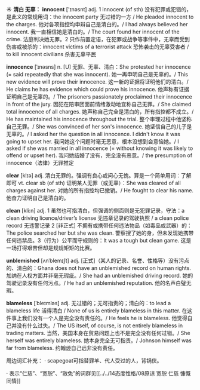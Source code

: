 ☀ <span class="category">**清白 无辜：**</span>
<span class="vocabulary">**innocent**</span> ['ɪnəsnt] 
<span class="definition">adj. 1 innocent (of sth) 没有犯罪或犯错的，是此义的常规用词：</span>the innocent party 无过错的一方 / He pleaded innocent to the charges. 他对各项指控均申辩自己是清白的。/ I had always believed her innocent. 我一直相信她是清白的。/ The court found her innocent of the crime. 法庭判决她无罪。<span class="definition">2 只作前置定语，在犯罪或战争等事件中，无辜而受到伤害或被杀的：</span>innocent victims of a terrorist attack 恐怖袭击的无辜受害者 / to kill innocent civilians 杀害无辜平民
           
<span class="vocabulary">**innocence**</span> [ˈɪnəsns]
<span class="definition">n. [U] 无罪、无辜、清白：</span>She protested her innocence (= said repeatedly that she was innocent). 她一再申明自己是无辜的。/ This new evidence will prove their innocence. 这一新的证据将证明他们的清白。/ He claims he has evidence which could prove his innocence. 他声称有证据证明自己是无辜的。/ The prisoners passionately proclaimed their innocence in front of the jury. 因犯在陪审团面前情绪激动地宜称自己无罪。/ She claimed total innocence of all charges. 她声称自己完全是清白的，所有指控都不成立。/ He has maintained his innocence throughout the trial. 整个审理过程中他坚称自己无罪。/ She was convinced of her son's innocence. 她坚信自己的儿子是无辜的。/ I asked her the question in all innocence. I didn't know it was going to upset her. 我问她这个问题时毫无恶意，根本没想到会意恼她。/ I asked if she was married in all innocence (= without knowing it was likely to offend or upset her). 我问她结婚了没有，完全没有恶意。/ the presumption of innocence（法律）无罪推定

<span class="vocabulary">**clear**</span> [klɪə] 
<span class="definition">adj. 清白无罪的。强调有良心或问心无愧。算是一个简单用词：</span>了解即可 <span class="definition">vt. clear sb (of sth) 证明某人无罪（或无辜）：</span>She was cleared of all charges against her. 对她的所有指控均已撤销。/ He fought to clear his name. 他奋力证明自己是清白的。

<span class="vocabulary">**clean**</span> [kli:n] 
<span class="definition">adj. 1 虽然也可指清白，但强调的侧面则是无犯罪记录，守法：</span>a clean driving licence/driver’s license 无违章记录的驾驶执照 / a clean police record 无违警记录 <span class="definition">2 [非正式] 不拥有或携带任何违法物品（如毒品或武器）的：</span>The police searched her but she was clean. 警察搜了她的身，但未发现她携带任何违禁品。<span class="definition">3（行为）公平而守规则的：</span>It was a tough but clean game. 这是一场打得艰苦但却是规规矩矩的比赛。
           
<span class="vocabulary">**unblemished**</span> [ʌnˈblemɪʃt]
<span class="definition">adj. [正式]（某人的记录、名誉、性格等）没有污点的、清白的：</span>Ghana does not have an unblemished record on human rights. 加纳在人权方面并非毫无瑕疵。/ She had an unblemished driving record. 她的驾驶记录没有任何污点。/ He had an unblemished reputation. 他的名声白璧无瑕。
           
<span class="vocabulary">**blameless**</span> [ˈbleɪmləs]
<span class="definition">adj. 无过错的；无可指责的；清白的：</span>to lead a blameless life 活得清白 / None of us is entirely blameless in this matter. 在这件事上我们没有一个人是完全没有责任的。/ He feels he is blameless. 他觉得自己并没有什么过失。/ The US itself, of course, is not entirely blameless in trading matters. 当然，美国本身在贸易问题上也不是完全没有任何过错。/ She herself was entirely blameless. 她本身完全无可指责。/ Johnson himself was far from blameless. 约翰逊自己远非没有责任。

周边词汇补充：
· scapegoat可指替罪羊、代人受过的人，背锅侠。

· 表示“仁慈”、“宽恕”、“赦免”的词群见[[../../14态度性格/08原谅 宽恕 仁慈 慷慨 同情]]

